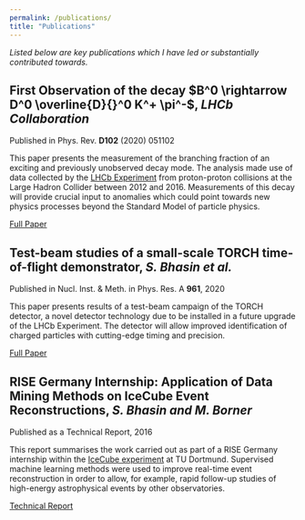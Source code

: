 ```yaml
---
permalink: /publications/
title: "Publications"
---
```


*Listed below are key publications which I have led or substantially contributed towards.*

## First Observation of the decay $B^0 \rightarrow D^0 \overline{D}{}^0 K^+ \pi^-$, *LHCb Collaboration* 
Published in Phys. Rev. **D102** (2020) 051102 

This paper presents the measurement of the branching fraction of an exciting and previously unobserved decay mode. The analysis made use of data collected by the [LHCb Experiment](https://lhcb-public.web.cern.ch/) from proton-proton collisions at the Large Hadron Collider between 2012 and 2016. Measurements of this decay will provide crucial input to anomalies which could point towards new physics processes beyond the Standard Model of particle physics. 

[Full Paper](https://link.aps.org/doi/10.1103/PhysRevD.102.051102)

## Test-beam studies of a small-scale TORCH time-of-flight demonstrator, *S. Bhasin et al.*
Published in  Nucl. Inst. & Meth. in Phys. Res. A **961**, 2020 

This paper presents results of a test-beam campaign of the TORCH detector, a novel detector technology due to be installed in a future upgrade of the LHCb Experiment. The detector will allow improved identification of charged particles with cutting-edge timing and precision. 

[Full Paper](https://www.sciencedirect.com/science/article/pii/S0168900220302394)

## RISE Germany Internship: Application of Data Mining Methods on IceCube Event Reconstructions, *S. Bhasin and M. Borner* 
Published as a Technical Report, 2016

This report summarises the work carried out as part of a RISE Germany internship within the [IceCube experiment](https://icecube.wisc.edu/) at TU Dortmund. Supervised machine learning methods were used to improve real-time event reconstruction in order to allow, for example, rapid follow-up studies of high-energy astrophysical events by other observatories. 

[Technical Report](https://sfb876.tu-dortmund.de/auto?self=%24Publication_exw5w7zd34)
